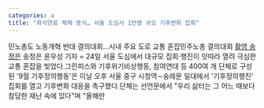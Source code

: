 ```yaml
---
categories: a
title: "화석연료 체제 종식… 서울 도심서 1만명 규모 기후변화 집회"
---
```

민노총도 노동개혁 반대 결의대회&hellip;시내 주요 도로 교통 혼잡민주노총 결의대회 [촬영 송정은](서울=연합뉴스) 송정은 윤우성 기자 = 24일 서울 도심에서 대규모 집회·행진이 잇따라 열려 극심한 교통 혼잡을 빚었다.그린피스와 기후위기비상행동, 참여연대 등 400여 개 단체로 구성된 &#39;9월 기후정의행동&#39;은 이날 오후 서울 중구 시청역&sim;숭례문 일대에서 &#39;기후정의행진&#39; 집회를 열고 기후변화 대응을 촉구했다.단체는 선언문에서 "우리 삶터는 그 어느 때보다 참담한 재난 속에 있다"며 "올해만